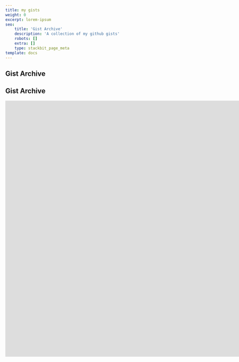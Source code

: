 ```yaml
---
title: my gists
weight: 0
excerpt: lorem-ipsum
seo:
    title: 'Gist Archive'
    description: 'A collection of my github gists'
    robots: []
    extra: []
    type: stackbit_page_meta
template: docs
---
```


## Gist Archive

<h2>Gist Archive</h2>

<iframe src="https://bgoonzgist.netlify.app/" height="800px" width="1600px" scrolling="yes" frameborder="no" loading="lazy" allowtransparency="true" allowfullscreen="true" title="YouTube video
        player" frameborder="0" allow="accelerometer; autoplay; clipboard-write;
        encrypted-media; gyroscope; picture-in-picture" allowfullscreen></iframe>

<br>
